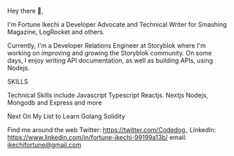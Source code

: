 Hey there 👋,

I'm Fortune Ikechi a Developer Advocate and Technical Writer for Smashing Magazine, LogRocket and others.

Currently, I'm a Developer Relations Engineer at Storyblok where I'm working on improving and growing the Storyblok community. On some days, I enjoy writing API documentation, as well as building APIs, using Nodejs.

SKILLS

Technical Skills include
Javascript
Typescript
Reactjs. Nextjs
Nodejs, Mongodb and Express and more

Next On My List to Learn
Golang
Solidity

Find me around the web
Twitter: https://twitter.com/Codedog_
LinkedIn: https://www.linkedin.com/in/fortune-ikechi-99199a13b/
email: ikechifortune@gmail.com
